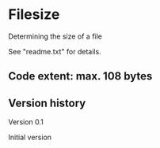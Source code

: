 # Filesize
Determining the size of a file

See "readme.txt" for details.

Code extent: max. 108 bytes
---------------

Version history
---------------

Version 0.1

Initial version
